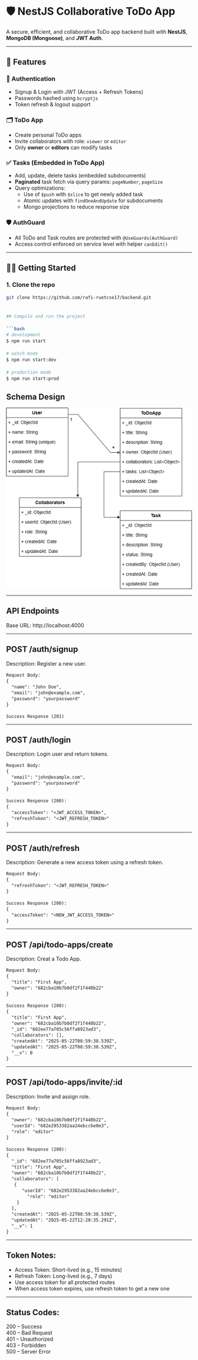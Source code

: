 # 🛡️ NestJS Collaborative ToDo App

A secure, efficient, and collaborative ToDo app backend built with **NestJS**, **MongoDB (Mongoose)**, and **JWT Auth**.

---

## 🚀 Features

### 🔐 Authentication
- Signup & Login with JWT (Access + Refresh Tokens)
- Passwords hashed using `bcryptjs`
- Token refresh & logout support

### 🗂️ ToDo App
- Create personal ToDo apps
- Invite collaborators with role: `viewer` or `editor`
- Only **owner** or **editors** can modify tasks

### ✅ Tasks (Embedded in ToDo App)
- Add, update, delete tasks (embedded subdocuments)
- **Paginated** task fetch via query params: `pageNumber`, `pageSize`
- Query optimizations:
  - Use of `$push` with `$slice` to get newly added task
  - Atomic updates with `findOneAndUpdate` for subdocuments
  - Mongo projections to reduce response size

### 🛡️ AuthGuard
- All ToDo and Task routes are protected with `@UseGuards(AuthGuard)`
- Access control enforced on service level with helper `canEdit()`

---

## 🧑‍💻 Getting Started

### 1. Clone the repo

```bash
git clone https://github.com/rafi-ruetcse17/backend.git


## Compile and run the project

```bash
# development
$ npm run start

# watch mode
$ npm run start:dev

# production mode
$ npm run start:prod
```

## Schema Design

![todoApps Schema](./assets/todoapps_schema_v2.png)

---

## API Endpoints 

Base URL: http://localhost:4000

---

POST /auth/signup
------------------
Description: Register a new user.
```
Request Body:
{
  "name": "John Doe",
  "email": "john@example.com",
  "password": "yourpassword"
}

Success Response (201)
```
---

POST /auth/login
-----------------
Description: Login user and return tokens.
```
Request Body:
{
  "email": "john@example.com",
  "password": "yourpassword"
}

Success Response (200):
{
  "accessToken": "<JWT_ACCESS_TOKEN>",
  "refreshToken": "<JWT_REFRESH_TOKEN>"
}
```
---

POST /auth/refresh
-------------------
Description: Generate a new access token using a refresh token.
```
Request Body:
{
  "refreshToken": "<JWT_REFRESH_TOKEN>"
}

Success Response (200):
{
  "accessToken": "<NEW_JWT_ACCESS_TOKEN>"
}
```
---

POST /api/todo-apps/create
-------------------
Description: Creat a Todo App.

```
Request Body:
{
  "title": "First App",
  "owner": "682cba10b7b0df2f1f440b22"
}

Success Response (200):
{
  "title": "First App",
  "owner": "682cba10b7b0df2f1f440b22",
  "_id": "682ee77a705c56ffa8923ad3",
  "collaborators": [],
  "createdAt": "2025-05-22T08:59:38.539Z",
  "updatedAt": "2025-05-22T08:59:38.539Z",
  "__v": 0
}
```
---

POST /api/todo-apps/invite/:id
-------------------
Description: Invite and assign role.

```
Request Body:
{
  "owner": "682cba10b7b0df2f1f440b22",
  "userId": "682e2953382aa24ebcc6e0e3",
  "role": "editor"
}

Success Response (200):
{
  "_id": "682ee77a705c56ffa8923ad3",
  "title": "First App",
  "owner": "682cba10b7b0df2f1f440b22",
  "collaborators": [
   {
      "userId": "682e2953382aa24ebcc6e0e3",
        "role": "editor"
    }
  ],
  "createdAt": "2025-05-22T08:59:38.539Z",
  "updatedAt": "2025-05-22T12:20:35.291Z",
  "__v": 1
}
```
---


Token Notes:
-------------
- Access Token: Short-lived (e.g., 15 minutes)
- Refresh Token: Long-lived (e.g., 7 days)
- Use access token for all protected routes
- When access token expires, use refresh token to get a new one

---

Status Codes:
--------------
200 – Success  
400 – Bad Request  
401 – Unauthorized  
403 – Forbidden  
500 – Server Error